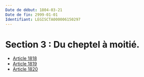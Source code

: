 ```yaml
---
Date de début: 1804-03-21
Date de fin: 2999-01-01
Identifiant: LEGISCTA000006150297
---
```


<h1>Section 3 : Du cheptel à moitié.</h1>

- [Article 1818](article_1818.md)
- [Article 1819](article_1819.md)
- [Article 1820](article_1820.md)
